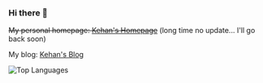### Hi there 👋

<!--
**kehanXue/kehanXue** is a ✨ _special_ ✨ repository because its `README.md` (this file) appears on your GitHub profile.

Here are some ideas to get you started:

- 🔭 I’m currently working on ...
- 🌱 I’m currently learning ...
- 👯 I’m looking to collaborate on ...
- 🤔 I’m looking for help with ...
- 💬 Ask me about ...
- 📫 How to reach me: ...
- 😄 Pronouns: ...
- ⚡ Fun fact: ...
-->

~~My personal homepage: [Kehan's Homepage](https://kehan.xyz)~~ (long time no update... I'll go back soon)

My blog: [Kehan's Blog](https://blog.kehan.xyz)

![Top Languages](https://github-readme-stats.vercel.app/api/top-langs/?username=kehanXue&hide=html&layout=compact)
